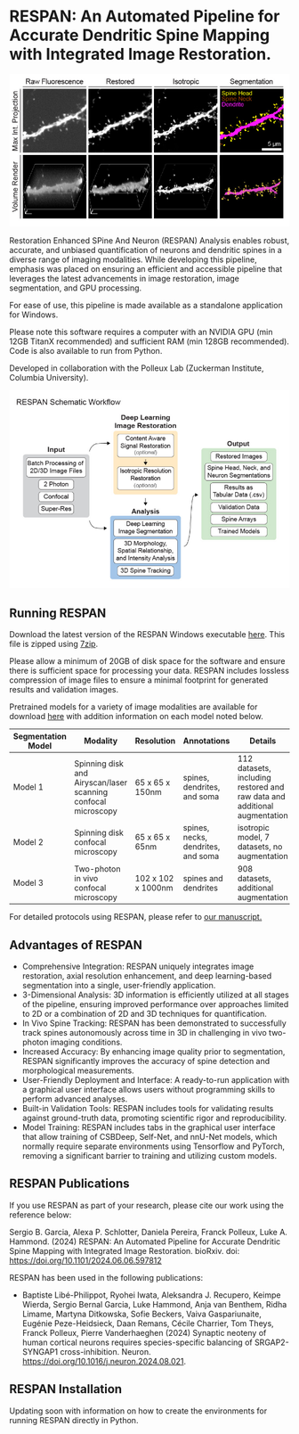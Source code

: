 # RESPAN: An Automated Pipeline for Accurate Dendritic Spine Mapping with Integrated Image Restoration.
<p align="center">
  <img src="images/Panel 1.jpg" alt="RESPAN" width="600">
</p>
Restoration Enhanced SPine And Neuron (RESPAN) Analysis enables robust, accurate, and unbiased quantification of neurons and dendritic spines in a diverse range of imaging modalities. While developing this pipeline, emphasis was placed on ensuring an efficient and accessible pipeline that leverages the latest advancements in image restoration, image segmentation, and GPU processing. 
</p>
For ease of use, this pipeline is made available as a standalone application for Windows.</p> Please note this software requires a computer with an NVIDIA GPU (min 12GB TitanX recommended) and sufficient RAM (min 128GB recommended). Code is also available to run from Python.</p></p>
Developed in collaboration with the Polleux Lab (Zuckerman Institute, Columbia University).
</p>
<p align="center">
  <img src="images/Panel 2.jpg" alt="RESPAN" width="600">
</p>

## Running RESPAN
Download the latest version of the RESPAN Windows executable [here](https://drive.google.com/drive/folders/1MUFsFDKPBON9v7A3ZRJSUd6qjPTuI9G1?usp=drive_link). This file is zipped using [7zip](https://www.7-zip.org/). </p> Please allow a minimum of 20GB of disk space for the software and ensure there is sufficient space for processing your data. RESPAN includes lossless compression of image files to ensure a minimal footprint for generated results and validation images.</p>
Pretrained models for a variety of image modalities are available for download [here](https://drive.google.com/drive/folders/1AguUMNvBPAdCHDsXu8dddV_6twuoNGrz?usp=drive_link) with addition information on each model noted below.
  
| Segmentation Model | Modality | Resolution | Annotations | Details |
| ------------- | ------------- | ------------- | ------------- | ------------- |
| Model 1 | Spinning disk and Airyscan/laser scanning confocal microscopy | 65 x 65 x 150nm | spines, dendrites, and soma | 112 datasets, including restored and raw data and additional augmentation |
| Model 2 | Spinning disk confocal microscopy  | 65 x 65 x 65nm | spines, necks, dendrites, and soma | isotropic model, 7 datasets, no augmentation |
| Model 3 | Two-photon in vivo confocal microscopy  | 102 x 102 x 1000nm | spines and dendrites | 908 datasets, additional augmentation |

For detailed protocols using RESPAN, please refer to [our manuscript.](https://www.biorxiv.org/content/10.1101/2024.06.06.597812)

## Advantages of RESPAN
*	Comprehensive Integration: RESPAN uniquely integrates image restoration, axial resolution enhancement, and deep learning-based segmentation into a single, user-friendly application.
*	3-Dimensional Analysis: 3D information is efficiently utilized at all stages of the pipeline, ensuring improved performance over approaches limited to 2D or a combination of 2D and 3D techniques for quantification.
*	In Vivo Spine Tracking: RESPAN has been demonstrated to successfully track spines autonomously across time in 3D in challenging in vivo two-photon imaging conditions.
*	Increased Accuracy: By enhancing image quality prior to segmentation, RESPAN significantly improves the accuracy of spine detection and morphological measurements.
*	User-Friendly Deployment and Interface: A ready-to-run application with a graphical user interface allows users without programming skills to perform advanced analyses.
*	Built-in Validation Tools: RESPAN includes tools for validating results against ground-truth data, promoting scientific rigor and reproducibility.
*	Model Training: RESPAN includes tabs in the graphical user interface that allow training of CSBDeep, Self-Net, and nnU-Net models, which normally require separate environments using Tensorflow and PyTorch, removing a significant barrier to training and utilizing custom models. 

## RESPAN Publications
If you use RESPAN as part of your research, please cite our work using the reference below:</p>
Sergio B. Garcia, Alexa P. Schlotter, Daniela Pereira, Franck Polleux, Luke A. Hammond. (2024) RESPAN: An Automated Pipeline for Accurate Dendritic Spine Mapping with Integrated Image Restoration. bioRxiv. doi: https://doi.org/10.1101/2024.06.06.597812</p></p>

RESPAN has been used in the following publications:
* Baptiste Libé-Philippot, Ryohei Iwata, Aleksandra J. Recupero, Keimpe Wierda, Sergio Bernal Garcia, Luke Hammond, Anja van Benthem, Ridha Limame, Martyna Ditkowska, Sofie Beckers, Vaiva Gaspariunaite, Eugénie Peze-Heidsieck, Daan Remans, Cécile Charrier, Tom Theys, Franck Polleux, Pierre Vanderhaeghen (2024)
Synaptic neoteny of human cortical neurons requires species-specific balancing of SRGAP2-SYNGAP1 cross-inhibition. Neuron. https://doi.org/10.1016/j.neuron.2024.08.021.


## RESPAN Installation
Updating soon with information on how to create the environments for running RESPAN directly in Python.
